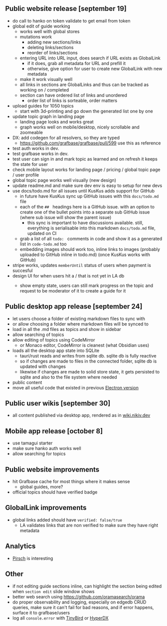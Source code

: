## Public website release [september 19]

- do call to hanko on token validate to get email from token
- global edit of guide working
  - works well with global stores
  - mutations work
    - adding new sections/links
    - deleting links/sections
    - reorder of links/sections
  - entering URL into URL input, does search if URL exists as GlobalLink
    - if it does, grab all metadata for URL and prefill it
    - otherwise, give option for user to create new GlobalLink with new metadata
  - make it work visually well
  - all links in sections are GlobalLinks and thus can be tracked as working on / completed
  - section can have ordered list of links and unordered
    - order list of links is sorteable, order matters
- upload guides for 1050 topics
  - start with 3d-printing and go down the generated list one by one
- update topic graph in landing page
  - landing page looks and works great
  - graph works well on mobile/desktop, nicely scrollable and zoomeable
- DX: add codegen for all resolvers, so they are typed
  - https://github.com/grafbase/grafbase/pull/599 use this as reference
- test auth works in dev.
- test grafbase works in dev.
- test user can sign in and mark topic as learned and on refresh it keeps the state for user
- check mobile layout works for landing page / pricing / global topic page / user profile
- global topic page works well visually (new design)
- update readme.md and make sure dev env is easy to setup for new devs
- use docs/todo.md for all issues until KusKus adds support for GitHub
  - in future have KusKus sync up GitHub issues with this `docs/todo.md` file
  - each of the `## ` headings here is a GitHub issue. with an option to create one of the bullet points into a separate sub GitHub issue (where sub issue will show the parent issue)
    - this sync is important to have discussions available. still, everything is serialisable into this markdown `docs/todo.md` file, updated on CI
  - grab a list of all `todo: ` comments in code and show it as a generated list in `code-todo.md` too
  - embedding images should work too, inline links to images (probably uploaded to GitHub inline in todo.md) (once KusKus works with GitHub)
- stripe works, updates `memberUntil` status of users when payment is succesful
- design UI for when users hit a /<topic> that is not yet in LA db
  - show empty state, users can still mark progress on the topic and request to be moderator of it to create a guide for it

## Public desktop app release [september 24]

- let users choose a folder of existing markdown files to sync with
- or allow choosing a folder where markdown files will be synced to
- load in all the .md files as topics and show in sidebar
- allow searching of topics
- allow editing of topics using CodeMirror
  - or Monaco editor, CodeMirror is cleanest (what Obsidian uses)
- loads all the desktop app state into SQLite
  - tauri/rust reads and writes from sqlite db. sqlite db is fully reactive
  - so if changes are made to files in the connected folder, sqlite db is updated with changes
  - likewise if changes are made to solid store state, it gets persisted to sqlite and also to the file system where needed
- public content
- move all useful code that existed in previous [Electron version](https://github.com/learn-anything/electron-version)

## Public user wikis [september 30]

- all content published via desktop app, rendered as in [wiki.nikiv.dev](https://wiki.nikiv.dev)

## Mobile app release [october 8]

- use tamagui starter
- make sure hanko auth works well
- allow searching for topics

## Public website improvements

- hit Grafbase cache for most things where it makes sense
  - global guides, more?
- official topics should have verified badge

## GlobalLink improvements

- global links added should have `verified: false/true`
  - LA validates links that are non verified to make sure they have right metadata

## Analytics

- [Pirsch](https://github.com/pirsch-analytics/pirsch) is interesting

## Other

- if not editing guide sections inline, can highlight the section being edited when `section edit` slide window shows
- better web search using https://github.com/oramasearch/orama
- do proper observability and logging, especially on edgedb CRUD queries, make sure it can't fail for bad reasons, and if error happens, surface it to grafbase/users
- log all `console.error` with [TinyBird](https://www.tinybird.co) or [HyperDX](https://github.com/hyperdxio/hyperdx)

